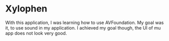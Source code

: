 # Xylophen
With this application, I was learning how to use AVFoundation. 
My goal was it, to use sound in my application.
I achieved my goal though, the UI of mu app does not look very good.

